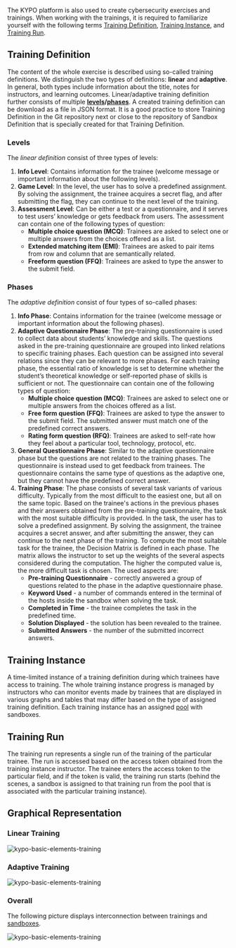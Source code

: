 The KYPO platform is also used to create cybersecurity exercises and trainings. When working with the trainings, it is required to familiarize yourself with the following terms [Training Definition](#training-definition), [Training Instance](#training-instance), and [Training Run](#training-run).

## Training Definition

The content of the whole exercise is described using so-called training definitions. We distinguish the two types of definitions: **linear** and **adaptive**. In general, both types include information about the title, notes for instructors, and learning outcomes. Linear/adaptive training definition further consists of multiple **[levels](#levels)/[phases](#phases)**. A created training definition can be download as a file in JSON format. It is a good practice to store Training Definition in the Git repository next or close to the repository of Sandbox Definition that is specially created for that Training Definition.

### Levels   
 The *linear definition* consist of three types of levels: 

1. **Info Level**: Contains information for the trainee (welcome message or important information about the following levels).
2. **Game Level**: In the level, the user has to solve a predefined assignment. By solving the assignment, the trainee acquires a secret flag, and after submitting the flag, they can continue to the next level of the training. 
3. **Assessment Level**: Can be either a test or a questionnaire, and it serves to test users’ knowledge or gets feedback from users. The assessment can contain one of the following types of question: 
    * **Multiple choice question (MCQ)**: Trainees are asked to select one or multiple answers from the choices offered as a list.
    * **Extended matching item (EMI)**: Trainees are asked to pair items from row and column that are semantically related. 
    * **Freeform question (FFQ)**: Trainees are asked to type the answer to the submit field.

### Phases
The *adaptive definition* consist of four types of so-called phases: 
   
1. **Info Phase**: Contains information for the trainee (welcome message or important information about the following phases).
2. **Adaptive Questionnaire Phase**: The pre-training questionnaire is used to collect data about students’ knowledge and skills. The questions asked in the pre-training questionnaire are grouped into linked relations to specific training phases. Each question can be assigned into several relations since they can be relevant to more phases. For each training phase, the essential ratio of knowledge is set to determine whether the student’s theoretical knowledge or self-reported phase of skills is sufficient or not. The questionnaire can contain one of the following types of question: 
    * **Multiple choice question (MCQ)**: Trainees are asked to select one or multiple answers from the choices offered as a list.
    * **Free form question (FFQ)**: Trainees are asked to type the answer to the submit field. The submitted answer must match one of the predefined correct answers.
    * **Rating form question (RFQ)**: Trainees are asked to self-rate how they feel about a particular tool, technology, protocol, etc. 
3. **General Questionnaire Phase**: Similar to the adaptive questionnaire phase but the questions are not related to the training phases. The questionnaire is instead used to get feedback from trainees. The questionnaire contains the same type of questions as the adaptive one, but they cannot have the predefined correct answer. 
4. **Training Phase**: The phase consists of several task variants of various difficulty. Typically from the most difficult to the easiest one, but all on the same topic. Based on the trainee's actions in the previous phases and their answers obtained from the pre-training questionnaire, the task with the most suitable difficulty is provided. In the task, the user has to solve a predefined assignment. By solving the assignment, the trainee acquires a secret answer, and after submitting the answer, they can continue to the next phase of the training. To compute the most suitable task for the trainee, the Decision Matrix is defined in each phase. The matrix allows the instructor to set up the weights of the several aspects considered during the computation. The higher the computed value is, the more difficult task is chosen. The used aspects are: 
    * **Pre-training Questionnaire** - correctly answered a group of questions related to the phase in the adaptive questionnaire phase. 
    * **Keyword Used** - a number of commands entered in the terminal of the hosts inside the sandbox when solving the task.
    * **Completed in Time** - the trainee completes the task in the predefined time.
    * **Solution Displayed** - the solution has been revealed to the trainee. 
    * **Submitted Answers** - the number of the submitted incorrect answers. 

## Training Instance

A time-limited instance of a training definition during which trainees have access to training. The whole training instance progress is managed by instructors who can monitor events made by trainees that are displayed in various graphs and tables that may differ based on the type of assigned training definition. Each training instance has an assigned [pool](../../../user-guide-advanced/sandboxes/sandboxes-overview/#pool) with sandboxes. 

## Training Run

The training run represents a single run of the training of the particular trainee. The run is accessed based on the access token obtained from the training instance instructor. The trainee enters the access token to the particular field, and if the token is valid, the training run starts (behind the scenes, a sandbox is assigned to that training run from the pool that is associated with the particular training instance).

## Graphical Representation

### Linear Training
![kypo-basic-elements-training](../../img/user-guide-advanced/trainings/KYPO-basic-elements-training.png)

### Adaptive Training
![kypo-basic-elements-training](../../img/user-guide-advanced/trainings/KYPO-basic-elements-adaptive-training.png)


### Overall 
The following picture displays interconnection between trainings and [sandboxes](../../sandboxes/sandboxes-overview).

![kypo-basic-elements-training](../../img/user-guide-advanced/trainings/KYPO-basic-elements.png)

